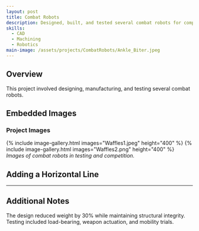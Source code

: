 ```yaml
---
layout: post
title: Combat Robots
description: Designed, built, and tested several combat robots for competitions.  
skills: 
  - CAD
  - Machining
  - Robotics
main-image: /assets/projects/CombatRobots/Ankle_Biter.jpeg
---
```


## Overview
This project involved designing, manufacturing, and testing several combat robots.  

## Embedded Images
### Project Images
{% include image-gallery.html images="Waffles1.jpeg" height="400" %}
{% include image-gallery.html images="Waffles2.png" height="400" %}
*Images of combat robots in testing and competition.*

## Adding a Horizontal Line
---

## Additional Notes
The design reduced weight by 30% while maintaining structural integrity.  
Testing included load-bearing, weapon actuation, and mobility trials.  

